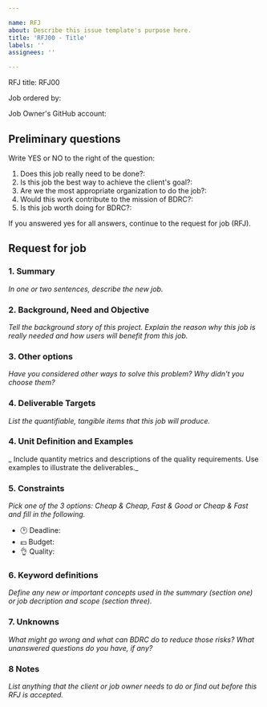 ```yaml
---

name: RFJ  
about: Describe this issue template's purpose here.  
title: 'RFJ00 - Title'  
labels: ''  
assignees: ''

---
```


RFJ title: RFJ00

Job ordered by: 

Job Owner's GitHub account: 

## Preliminary questions

Write YES or NO to the right of the question:

1. Does this job really need to be done?: 
2. Is this job the best way to achieve the client's goal?: 
3. Are we the most appropriate organization to do the job?: 
4. Would this work contribute to the mission of BDRC?: 
5. Is this job worth doing for BDRC?: 

If you answered yes for all answers, continue to the request for job (RFJ).

## Request for job

### 1. Summary
_In one or two sentences, describe the new job._

### 2. Background, Need and Objective
_Tell the background story of this project. Explain the reason why this job is really needed and how users will benefit from this job._

### 3. Other options
_Have you considered other ways to solve this problem? Why didn't you choose them?_

### 4. Deliverable Targets
_List the quantifiable, tangible items that this job will produce._

### 4. Unit Definition and Examples
_ Include quantity metrics and descriptions of the quality requirements. Use examples to illustrate the deliverables._

### 5. Constraints
*Pick one of the 3 options: Cheap & Cheap, Fast & Good or Cheap & Fast and fill in the following.*

- 🕑 Deadline: 
- 💵 Budget: 
- 👌 Quality: 

### 6. Keyword definitions
*Define any new or important concepts used in the summary (section one) or job decription and scope (section three).*

### 7. Unknowns
*What might go wrong and what can BDRC do to reduce those risks? What unanswered questions do you have, if any?*

### 8 Notes
*List anything that the client or job owner needs to do or find out before this RFJ is accepted.*
